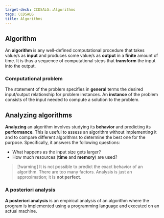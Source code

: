 ```yaml
---
target-deck: CCDSALG::Algorithms
tags: CCDSALG
title: Algorithms
---
```


## Algorithm

An **algorithm** is any well-defined computational procedure that takes value/s as **input** and produces some value/s as **output** in a **finite** amount of time. It is thus a sequence of computational steps that **transform** the input into the output.
<!--ID: 1715778343597-->

### Computational problem

The statement of the problem specifies in **general** terms the desired input/output relationship for problem instances. An **instance** of the problem consists of the input needed to compute a solution to the problem.
<!--ID: 1715778343602-->

## Analyzing algorithms

**Analyzing** an algorithm involves studying its **behavior** and predicting its **performance**. This is useful to assess an algorithm without implementing it and to compare different algorithms to determine the best one for the purpose. Specifically, it answers the following questions:
- What happens as the input size gets larger?
- How much resources (**time** and **memory**) are used?
>[!warning] It is not possible to predict the exact behavior of an algorithm. There are too many factors. Analysis is just an approximation; it is **not perfect**.
<!--ID: 1715778343605-->

### A posteriori analysis

**A posteriori analysis** is an empirical analysis of an algorithm where the program is implemented using a programming language and executed on an actual machine.
<!--ID: 1715778343609-->
